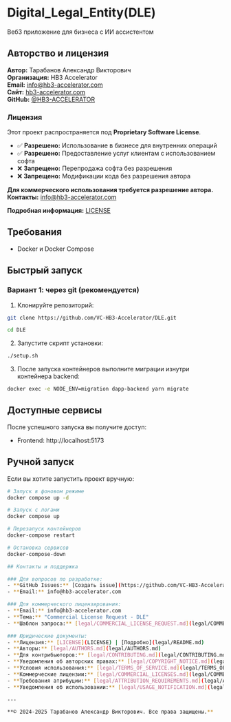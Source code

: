 # Digital_Legal_Entity(DLE)

Веб3 приложение для бизнеса с ИИ ассистентом

## Авторство и лицензия

**Автор:** Тарабанов Александр Викторович  
**Организация:** HB3 Accelerator  
**Email:** info@hb3-accelerator.com  
**Сайт:** [hb3-accelerator.com](https://hb3-accelerator.com)  
**GitHub:** [@HB3-ACCELERATOR](https://github.com/HB3-ACCELERATOR)

### Лицензия

Этот проект распространяется под **Proprietary Software License**. 

- ✅ **Разрешено:** Использование в бизнесе для внутренних операций
- ✅ **Разрешено:** Предоставление услуг клиентам с использованием софта
- ❌ **Запрещено:** Перепродажа софта без разрешения
- ❌ **Запрещено:** Модификации кода без разрешения автора

**Для коммерческого использования требуется разрешение автора.**  
**Контакты:** info@hb3-accelerator.com

**Подробная информация:** [LICENSE](LICENSE)

## Требования

- Docker и Docker Compose

## Быстрый запуск

### Вариант 1: через git (рекомендуется)

1. Клонируйте репозиторий:
```bash
git clone https://github.com/VC-HB3-Accelerator/DLE.git

cd DLE
```
2. Запустите скрипт установки:
```bash
./setup.sh
```
3. После запуска контейнеров выполните миграции изнутри контейнера backend:
```bash
docker exec -e NODE_ENV=migration dapp-backend yarn migrate
```

## Доступные сервисы

После успешного запуска вы получите доступ:

- Frontend: http://localhost:5173

## Ручной запуск

Если вы хотите запустить проект вручную:

```bash
# Запуск в фоновом режиме
docker compose up -d

# Запуск с логами
docker compose up

# Перезапуск контейнеров
docker-compose restart

# Остановка сервисов
docker-compose-down

## Контакты и поддержка

### Для вопросов по разработке:
- **GitHub Issues:** [Создать issue](https://github.com/VC-HB3-Accelerator/DLE/issues)
- **Email:** info@hb3-accelerator.com

### Для коммерческого лицензирования:
- **Email:** info@hb3-accelerator.com
- **Тема:** "Commercial License Request - DLE"
- **Шаблон запроса:** [legal/COMMERCIAL_LICENSE_REQUEST.md](legal/COMMERCIAL_LICENSE_REQUEST.md)

### Юридические документы:
- **Лицензия:** [LICENSE](LICENSE) | [Подробно](legal/README.md)
- **Авторы:** [legal/AUTHORS.md](legal/AUTHORS.md)
- **Для контрибьюторов:** [legal/CONTRIBUTING.md](legal/CONTRIBUTING.md)
- **Уведомления об авторских правах:** [legal/COPYRIGHT_NOTICE.md](legal/COPYRIGHT_NOTICE.md)
- **Условия использования:** [legal/TERMS_OF_SERVICE.md](legal/TERMS_OF_SERVICE.md)
- **Коммерческие лицензии:** [legal/COMMERCIAL_LICENSES.md](legal/COMMERCIAL_LICENSES.md)
- **Требования атрибуции:** [legal/ATTRIBUTION_REQUIREMENTS.md](legal/ATTRIBUTION_REQUIREMENTS.md)
- **Уведомления об использовании:** [legal/USAGE_NOTIFICATION.md](legal/USAGE_NOTIFICATION.md)

---

**© 2024-2025 Тарабанов Александр Викторович. Все права защищены.**